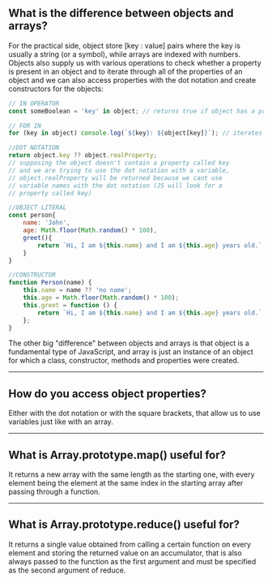 ## **What is the difference between objects and arrays?**

For the practical side, object store [key : value] pairs where the key is usually a string (or a symbol), while arrays are indexed with numbers. Objects also supply us with various operations to check whether a property is present in an object and to iterate through all of the properties of an object and we can also access properties with the dot notation and create constructors for the objects:

```javascript
// IN OPERATOR
const someBoolean = 'key' in object; // returns true if object has a property 'key'

// FOR IN
for (key in object) console.log(`${key}: ${object[key]}`); // iterates through every property

//DOT NOTATION
return object.key ?? object.realProperty;
// supposing the object doesn't contain a property called key
// and we are trying to use the dot notation with a variable,
// object.realProperty will be returned because we cant use
// variable names with the dot notation (JS will look for a
// property called key)

//OBJECT LITERAL
const person{
	name: 'John',
	age: Math.floor(Math.random() * 100),
	greet(){
		return `Hi, I am ${this.name} and I am ${this.age} years old.`;
	}
}

//CONSTRUCTOR
function Person(name) {
	this.name = name ?? 'no name';
	this.age = Math.floor(Math.random() * 100);
	this.greet = function () {
		return `Hi, I am ${this.name} and I am ${this.age} years old.`;
	};
}
```

The other big "difference" between objects and arrays is that object is a fundamental type of JavaScript, and array is just an instance of an object for which a class, constructor, methods and properties were created.

---

## **How do you access object properties?**

Either with the dot notation or with the square brackets, that allow us to use variables just like with an array.

---

## **What is Array.prototype.map() useful for?**

It returns a new array with the same length as the starting one, with every element being the element at the same index in the starting array after passing through a function.

---

## **What is Array.prototype.reduce() useful for?**

It returns a single value obtained from calling a certain function on every element and storing the returned value on an accumulator, that is also always passed to the function as the first argument and must be specified as the second argument of reduce.
